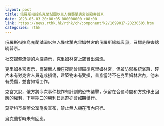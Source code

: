 ```yaml
---
layout: post
title: 俄羅斯指控烏克蘭試圖以無人機襲擊克宮並殺害普京
date: 2023-05-03 20:00:05.000000000 +08:00
link: https://news.rthk.hk/rthk/ch/component/k2/1699017-20230503.htm
categories: rthk
---
```


俄羅斯指控烏克蘭試圖以無人機攻擊克里姆林宮的俄羅斯總統官邸，目標是殺害總統普京。

社交媒體流傳的片段顯示，克里姆林宮上空冒出濃煙。

克里姆林宮表示，兩架無人機在夜間曾經瞄準克里姆林宮，但被防禦系統擊落，碎片未有對克宮人員造成損傷，建築物未有受損，普京當時不在克里姆林宮內，他未有受傷，並會如常工作。

克宮又說，俄方將今次事件視作有計劃的恐怖襲擊，保留在合適時間和方式作出回應的權利，下星期二的勝利日巡遊亦會如期舉行。

莫斯科市長辦公室隨後宣布，禁止無人機在市內飛行。

烏克蘭暫時未有回應。
